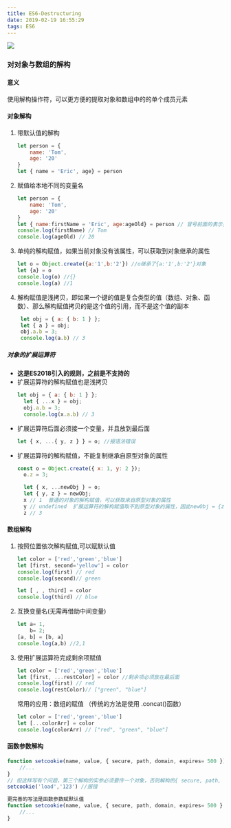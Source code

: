 ```yaml
---
title: ES6-Destructuring
date: 2019-02-19 16:55:29
tags: ES6
---
```

![](https://ws1.sinaimg.cn/large/e4d30300ly1g0qs1z3avzj216w0lggpe.jpg)
### 对对象与数组的解构
#### 意义
使用解构操作符，可以更方便的提取对象和数组中的的单个成员元素
#### 对象解构
1. 带默认值的解构
   ```js
   let person = {
       name: 'Tom',
       age: '20'
   }
   let { name = 'Eric', age} = person
   ```
2. 赋值给本地不同的变量名
   ```js
   let person = {
       name: 'Tom',
       age: '20'
   }
   let { name:firstName = 'Eric', age:ageOld} = person // 冒号前面的表示要检索的对象的属性名；冒号后面的表示要赋值的变量名
   console.log(firstName) // Tom
   console.log(ageOld) // 20
   ```
3. 单纯的解构赋值，如果当前对象没有该属性，可以获取到对象继承的属性
   ```js
   let o = Object.create({a:'1',b:'2'}) //o继承了{a:'1',b:'2'}对象
   let {a} = o
   console.log(o) //{}
   console.log(a) //1
   ```
4. 解构赋值是浅拷贝，即如果一个键的值是复合类型的值（数组、对象、函数）、那么解构赋值拷贝的是这个值的引用，而不是这个值的副本
   ```js
    let obj = { a: { b: 1 } };
    let { a } = obj;
    obj.a.b = 3;
    console.log(a.b) // 3
   ```
##### 对象的扩展运算符
- **这是ES2018引入的规则，之前是不支持的**
- 扩展运算符的解构赋值也是浅拷贝
  ```js
  let obj = { a: { b: 1 } };
    let { ...x } = obj;
    obj.a.b = 3;
    console.log(x.a.b) // 3
  ```
- 扩展运算符后面必须接一个变量，并且放到最后面
  ```js
  let { x, ...{ y, z } } = o; //报语法错误
  ```
- 扩展运算符的解构赋值，不能复制继承自原型对象的属性
  ```js
  const o = Object.create({ x: 1, y: 2 });
    o.z = 3;

    let { x, ...newObj } = o;
    let { y, z } = newObj;
    x // 1  普通的对象的解构赋值，可以获取来自原型对象的属性
    y // undefined  扩展运算符的解构赋值取不到原型对象的属性，因此newObj = {z:3}，只有z属性
    z // 3
  ```
#### 数组解构
1. 按照位置依次解构赋值,可以赋默认值
   ```js
   let color = ['red','green','blue']
   let [first, second='yellow'] = color
   console.log(first) // red
   console.log(second)// green

   let [ , , third] = color
   console.log(third) // blue
   ```
2. 互换变量名(无需再借助中间变量)
   ```js
   let a= 1, 
       b= 2;
   [a, b] = [b, a]
   console.log(a,b) //2,1
   ```
3. 使用扩展运算符完成剩余项赋值
   ```js
   let color = ['red','green','blue']
   let [first, ...restColor] = color //剩余项必须放在最后面
   console.log(first) // red
   console.log(restColor)// ["green", "blue"]
   ```
   常用的应用：数组的赋值 （传统的方法是使用 .concat()函数）
   ```js
   let color = ['red','green','blue']
   let [...colorArr] = color
   console.log(colorArr) // ["red", "green", "blue"]    
   ```
#### 函数参数解构
```js
function setcookie(name, value, { secure, path, domain, expires= 500 }){
    //...
}
// 但这样写有个问题，第三个解构的实参必须要传一个对象，否则解构的{ secure, path, domain, expires= 500 } = undefined 会报错
setcookie('load','123') //报错

更完善的写法是函数参数赋默认值
function setcookie(name, value, { secure, path, domain, expires= 500 } = {}){
    //...
}
```
